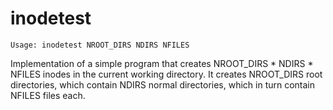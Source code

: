 inodetest
=========

```
Usage: inodetest NROOT_DIRS NDIRS NFILES
```

Implementation of a simple program that creates NROOT_DIRS * NDIRS * NFILES
inodes in the current working directory. It creates NROOT_DIRS root directories,
which contain NDIRS normal directories, which in turn contain NFILES files each.

